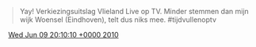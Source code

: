 > Yay\! Verkiezingsuitslag Vlieland Live op TV\. Minder stemmen dan mijn wijk Woensel \(Eindhoven\), telt dus niks mee\. \#tijdvullenoptv

<img src="../../media/tweet.ico" width="12" /> [Wed Jun 09 20:10:10 +0000 2010](https://twitter.com/DromerDenker/status/15799286930)